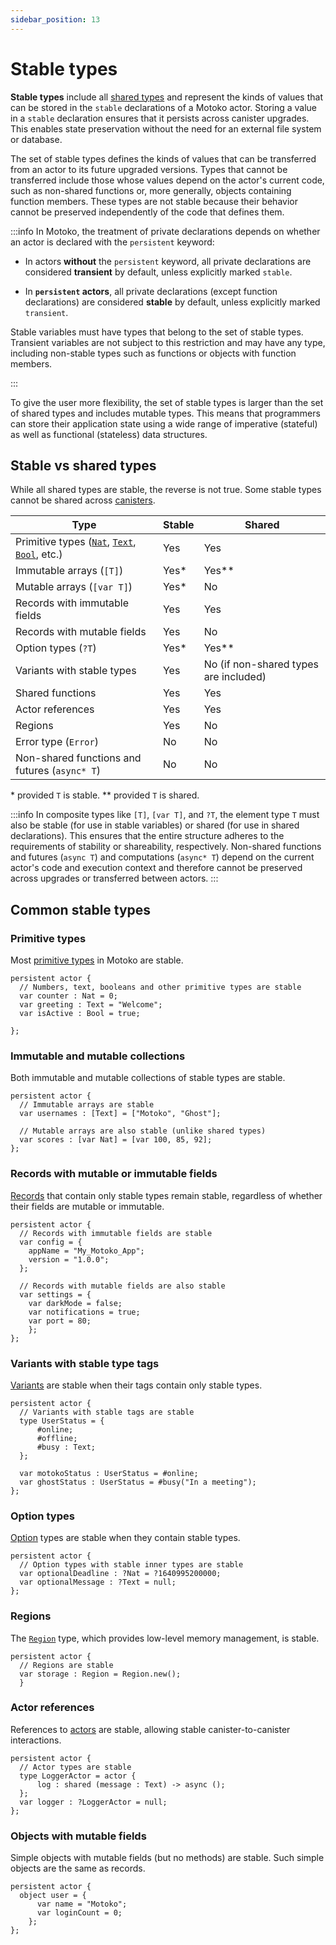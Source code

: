 ```yaml
---
sidebar_position: 13
---
```


# Stable types

**Stable types** include all [shared types](https://internetcomputer.org/docs/motoko/fundamentals/types/shared-types) and represent the kinds of values that can be stored in the `stable` declarations of a Motoko actor.
Storing a value in a `stable` declaration ensures that it persists across canister upgrades. This enables state preservation without the need for an external file system or database.

The set of stable types defines the kinds of values that can be transferred from an actor to its future upgraded versions.
Types that cannot be transferred include those whose values depend on the actor's current code, such as non-shared functions or, more generally, objects containing function members. These types are not stable because their behavior cannot be preserved independently of the code that defines them.

:::info
In Motoko, the treatment of private declarations depends on whether an actor is declared with the `persistent` keyword:

- In actors **without** the `persistent` keyword, all private declarations are considered **transient** by default, unless explicitly marked `stable`.

- In **`persistent` actors**, all private declarations (except function declarations) are considered **stable** by default, unless explicitly marked `transient`.

Stable variables must have types that belong to the set of stable types.
Transient variables are not subject to this restriction and may have any type, including non-stable types such as functions or objects with function members.

:::

To give the user more flexibility, the set of stable types is larger than the set of shared types and includes mutable types. This means that programmers can store their application state using a wide range of imperative (stateful) as well as functional (stateless) data structures.

## Stable vs shared types

While all shared types are stable, the reverse is not true. Some stable types cannot be shared across [canisters](https://internetcomputer.org/docs/building-apps/essentials/canisters).

| Type                                                                                         | Stable | Shared |
|----------------------------------------------------------------------------------------------|--------|--------|
| Primitive types ([`Nat`](https://internetcomputer.org/docs/motoko/base/Nat), [`Text`](https://internetcomputer.org/docs/motoko/base/Text), [`Bool`](https://internetcomputer.org/docs/motoko/base/Bool), etc.) | Yes    | Yes    |
| Immutable arrays (`[T]`)                                                                     | Yes*   | Yes**  |
| Mutable arrays (`[var T]`)                                                                   | Yes*   | No     |
| Records with immutable fields                                                                | Yes    | Yes    |
| Records with mutable fields                                                                  | Yes    | No     |
| Option types (`?T`)                                                                          | Yes*   | Yes**  |
| Variants with stable types                                                                   | Yes    | No (if non-shared types are included) |
| Shared functions                                                                             | Yes    | Yes    |
| Actor references                                                                             | Yes    | Yes    |
| Regions                                                                                      | Yes    | No     |
| Error type (`Error`)                                                                         | No     | No     |
| Non-shared functions and futures (`async* T`)                                                | No     | No     |

\* provided `T` is stable.
\** provided `T` is shared.

:::info
In composite types like `[T]`, `[var T]`, and `?T`, the element type `T` must also be stable (for use in stable variables) or shared (for use in shared declarations). This ensures that the entire structure adheres to the requirements of stability or shareability, respectively.
Non-shared functions and futures (`async T`) and computations (`async* T`) depend on the current actor's code and execution context and therefore cannot be preserved across upgrades or transferred between actors.
:::

## Common stable types

### Primitive types

Most [primitive types](https://internetcomputer.org/docs/motoko/fundamentals/types/primitive-types) in Motoko are stable.

```motoko no-repl
persistent actor {
  // Numbers, text, booleans and other primitive types are stable
  var counter : Nat = 0;
  var greeting : Text = "Welcome";
  var isActive : Bool = true;

};
```

### Immutable and mutable collections

Both immutable and mutable collections of stable types are stable.

```motoko no-repl
persistent actor {
  // Immutable arrays are stable
  var usernames : [Text] = ["Motoko", "Ghost"];

  // Mutable arrays are also stable (unlike shared types)
  var scores : [var Nat] = [var 100, 85, 92];
};
```

### Records with mutable or immutable fields

[Records](https://internetcomputer.org/docs/motoko/fundamentals/types/records) that contain only stable types remain stable, regardless of whether their fields are mutable or immutable.

```motoko no-repl
persistent actor {
  // Records with immutable fields are stable
  var config = {
    appName = "My_Motoko_App";
    version = "1.0.0";
  };

  // Records with mutable fields are also stable
  var settings = {
    var darkMode = false;
    var notifications = true;
    var port = 80;
    };
};
```

### Variants with stable type tags

[Variants](https://internetcomputer.org/docs/motoko/fundamentals/types/variants) are stable when their tags contain only stable types.

```motoko no-repl
persistent actor {
  // Variants with stable tags are stable
  type UserStatus = {
      #online;
      #offline;
      #busy : Text;
  };

  var motokoStatus : UserStatus = #online;
  var ghostStatus : UserStatus = #busy("In a meeting");
};
```

### Option types

[Option](https://internetcomputer.org/docs/motoko/fundamentals/types/options) types are stable when they contain stable types.

```motoko no-repl
persistent actor {
  // Option types with stable inner types are stable
  var optionalDeadline : ?Nat = ?1640995200000;
  var optionalMessage : ?Text = null;
};
```

### Regions

The [`Region`](https://internetcomputer.org/docs/motoko/base/Region) type, which provides low-level memory management, is stable.

```motoko no-repl
persistent actor {
  // Regions are stable
  var storage : Region = Region.new();
  }
```

### Actor references

References to [actors](https://internetcomputer.org/docs/motoko/fundamentals/actors-async) are stable, allowing stable canister-to-canister interactions.

```motoko no-repl
persistent actor {
  // Actor types are stable
  type LoggerActor = actor {
      log : shared (message : Text) -> async ();
  };
  var logger : ?LoggerActor = null;
};
```

### Objects with mutable fields

Simple objects with mutable fields (but no methods) are stable. Such simple objects are the same as records.

```motoko no-repl
persistent actor {
  object user = {
      var name = "Motoko";
      var loginCount = 0;
    };
};
```


